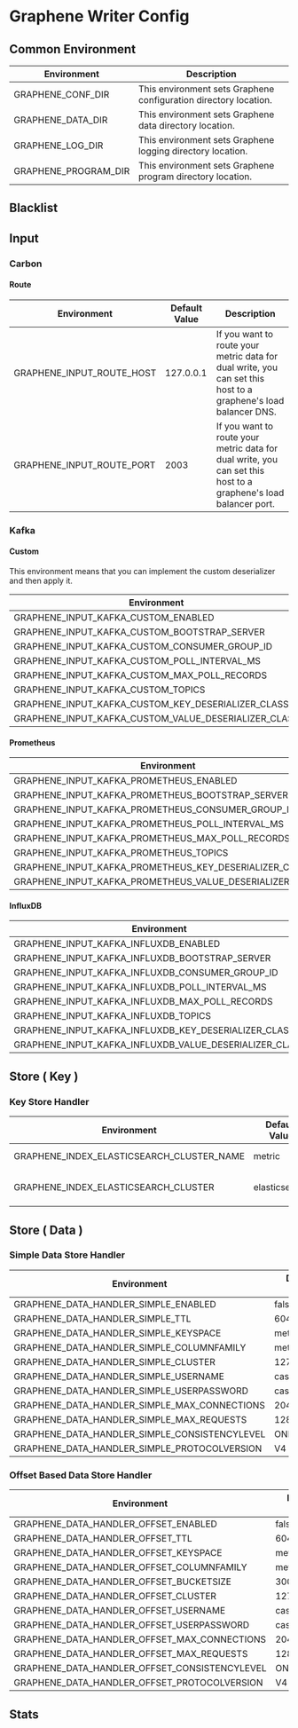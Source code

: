 # Graphene Writer Config

## Common Environment

|     Environment      |                            Description                           |
|----------------------|------------------------------------------------------------------|
| GRAPHENE_CONF_DIR    | This environment sets Graphene configuration directory location. |
| GRAPHENE_DATA_DIR    | This environment sets Graphene data directory location.          |
| GRAPHENE_LOG_DIR     | This environment sets Graphene logging directory location.       |
| GRAPHENE_PROGRAM_DIR | This environment sets Graphene program directory location.       |

## Blacklist

## Input

### Carbon

#### Route

|       Environment         |Default Value|                                                       Description                                              |
|---------------------------|-------------|----------------------------------------------------------------------------------------------------------------|
| GRAPHENE_INPUT_ROUTE_HOST | 127.0.0.1   | If you want to route your metric data for dual write, you can set this host to a graphene's load balancer DNS. |
| GRAPHENE_INPUT_ROUTE_PORT | 2003        | If you want to route your metric data for dual write, you can set this host to a graphene's load balancer port.|

### Kafka

#### Custom

This environment means that you can implement the custom deserializer and then apply it.

|          Environment                                                                                               |                            Default Value                             |                                                    Description                                                 |
|--------------------------------------------------------------------------------------------------------------------|----------------------------------------------------------------------|----------------------------------------------------------------------------------------------------------------|
| GRAPHENE_INPUT_KAFKA_CUSTOM_ENABLED                                                                                | false                                                                |                                                                                                                |
| GRAPHENE_INPUT_KAFKA_CUSTOM_BOOTSTRAP_SERVER                                                                       | localhost:9092                                                       |                                                                                                                |
| GRAPHENE_INPUT_KAFKA_CUSTOM_CONSUMER_GROUP_ID                                                                      | graphene-writer                                                      |                                                                                                                |
| GRAPHENE_INPUT_KAFKA_CUSTOM_POLL_INTERVAL_MS                                                                       | 500                                                                  |                                                                                                                |
| GRAPHENE_INPUT_KAFKA_CUSTOM_MAX_POLL_RECORDS                                                                       | 1000                                                                 |                                                                                                                |
| GRAPHENE_INPUT_KAFKA_CUSTOM_TOPICS                                                                                 | graphene                                                             |                                                                                                                |
| GRAPHENE_INPUT_KAFKA_CUSTOM_KEY_DESERIALIZER_CLASS                                                                 | org.apache.kafka.common.serialization.StringDeserializer             |                                                                                                                |
| GRAPHENE_INPUT_KAFKA_CUSTOM_VALUE_DESERIALIZER_CLASS                                                               | com.graphene.writer.input.kafka.deserializer.PrometheusDeserializer  |                                                                                                                |

#### Prometheus

|          Environment                                                                                               |                            Default Value                             |                                                    Description                                                 |
|--------------------------------------------------------------------------------------------------------------------|----------------------------------------------------------------------|----------------------------------------------------------------------------------------------------------------|
| GRAPHENE_INPUT_KAFKA_PROMETHEUS_ENABLED                                                                            | false                                                                |                                                                                                                |
| GRAPHENE_INPUT_KAFKA_PROMETHEUS_BOOTSTRAP_SERVER                                                                   | localhost:9092                                                       |                                                                                                                |
| GRAPHENE_INPUT_KAFKA_PROMETHEUS_CONSUMER_GROUP_ID                                                                  | graphene-writer                                                      |                                                                                                                |
| GRAPHENE_INPUT_KAFKA_PROMETHEUS_POLL_INTERVAL_MS                                                                   | 500                                                                  |                                                                                                                |
| GRAPHENE_INPUT_KAFKA_PROMETHEUS_MAX_POLL_RECORDS                                                                   | 1000                                                                 |                                                                                                                |
| GRAPHENE_INPUT_KAFKA_PROMETHEUS_TOPICS                                                                             | graphene                                                             |                                                                                                                |
| GRAPHENE_INPUT_KAFKA_PROMETHEUS_KEY_DESERIALIZER_CLASS                                                             | org.apache.kafka.common.serialization.StringDeserializer             |                                                                                                                |
| GRAPHENE_INPUT_KAFKA_PROMETHEUS_VALUE_DESERIALIZER_CLASS                                                           | com.graphene.writer.input.kafka.deserializer.PrometheusDeserializer  |                                                                                                                |

#### InfluxDB

|          Environment                                                                                               |                            Default Value                             |                                                    Description                                                 |
|--------------------------------------------------------------------------------------------------------------------|----------------------------------------------------------------------|----------------------------------------------------------------------------------------------------------------|
| GRAPHENE_INPUT_KAFKA_INFLUXDB_ENABLED                                                                              | false                                                                |                                                                                                                |
| GRAPHENE_INPUT_KAFKA_INFLUXDB_BOOTSTRAP_SERVER                                                                     | localhost:9092                                                       |                                                                                                                |
| GRAPHENE_INPUT_KAFKA_INFLUXDB_CONSUMER_GROUP_ID                                                                    | graphene-writer                                                      |                                                                                                                |
| GRAPHENE_INPUT_KAFKA_INFLUXDB_POLL_INTERVAL_MS                                                                     | 500                                                                  |                                                                                                                |
| GRAPHENE_INPUT_KAFKA_INFLUXDB_MAX_POLL_RECORDS                                                                     | 1000                                                                 |                                                                                                                |
| GRAPHENE_INPUT_KAFKA_INFLUXDB_TOPICS                                                                               | graphene                                                             |                                                                                                                |
| GRAPHENE_INPUT_KAFKA_INFLUXDB_KEY_DESERIALIZER_CLASS                                                               | org.apache.kafka.common.serialization.StringDeserializer             |                                                                                                                |
| GRAPHENE_INPUT_KAFKA_INFLUXDB_VALUE_DESERIALIZER_CLASS                                                             | com.graphene.writer.input.kafka.deserializer.InfluxDbDeserializer    |                                                                                                                |

## Store ( Key )

### Key Store Handler

|                 Environment                  | Default Value |           Description           |
|----------------------------------------------|---------------|---------------------------------|
| GRAPHENE_INDEX_ELASTICSEARCH_CLUSTER_NAME    | metric        | Elasticsearch cluster name      |
| GRAPHENE_INDEX_ELASTICSEARCH_CLUSTER         | elasticsearch | Elasticsearch cluster endpoint  |

## Store ( Data )

### Simple Data Store Handler

|                 Environment                  | Default Value |           Description           |
|----------------------------------------------|---------------|---------------------------------|
| GRAPHENE_DATA_HANDLER_SIMPLE_ENABLED         | false         |                                 |
| GRAPHENE_DATA_HANDLER_SIMPLE_TTL             | 604800        |                                 |
| GRAPHENE_DATA_HANDLER_SIMPLE_KEYSPACE        | metric_offset |                                 |
| GRAPHENE_DATA_HANDLER_SIMPLE_COLUMNFAMILY    | metric        |                                 |
| GRAPHENE_DATA_HANDLER_SIMPLE_CLUSTER         | 127.0.0.1     |                                 |
| GRAPHENE_DATA_HANDLER_SIMPLE_USERNAME        | cassandra     |                                 |
| GRAPHENE_DATA_HANDLER_SIMPLE_USERPASSWORD    | cassandra     |                                 |
| GRAPHENE_DATA_HANDLER_SIMPLE_MAX_CONNECTIONS | 2048          |                                 |
| GRAPHENE_DATA_HANDLER_SIMPLE_MAX_REQUESTS    | 128           |                                 |
| GRAPHENE_DATA_HANDLER_SIMPLE_CONSISTENCYLEVEL| ONE           |                                 |
| GRAPHENE_DATA_HANDLER_SIMPLE_PROTOCOLVERSION | V4            |                                 |

### Offset Based Data Store Handler

|                 Environment                  | Default Value |           Description           |
|----------------------------------------------|---------------|---------------------------------|
| GRAPHENE_DATA_HANDLER_OFFSET_ENABLED         | false         |                                 |
| GRAPHENE_DATA_HANDLER_OFFSET_TTL             | 604800        |                                 |
| GRAPHENE_DATA_HANDLER_OFFSET_KEYSPACE        | metric_offset |                                 |
| GRAPHENE_DATA_HANDLER_OFFSET_COLUMNFAMILY    | metric        |                                 |
| GRAPHENE_DATA_HANDLER_OFFSET_BUCKETSIZE      | 30000         |                                 |
| GRAPHENE_DATA_HANDLER_OFFSET_CLUSTER         | 127.0.0.1     |                                 |
| GRAPHENE_DATA_HANDLER_OFFSET_USERNAME        | cassandra     |                                 |
| GRAPHENE_DATA_HANDLER_OFFSET_USERPASSWORD    | cassandra     |                                 |
| GRAPHENE_DATA_HANDLER_OFFSET_MAX_CONNECTIONS | 2048          |                                 |
| GRAPHENE_DATA_HANDLER_OFFSET_MAX_REQUESTS    | 128           |                                 |
| GRAPHENE_DATA_HANDLER_OFFSET_CONSISTENCYLEVEL| ONE           |                                 |
| GRAPHENE_DATA_HANDLER_OFFSET_PROTOCOLVERSION | V4            |                                 |

## Stats
